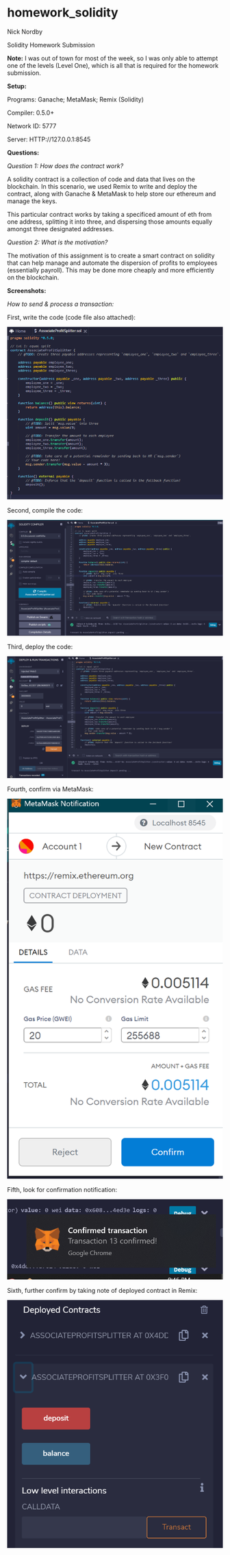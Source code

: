 # homework_solidity

Nick Nordby

Solidity Homework Submission

**Note:** I was out of town for most of the week, so I was only able to attempt one of the levels (Level One), which is all that is required for the homework submission.

**Setup:**

Programs: Ganache; MetaMask; Remix (Solidity)

Compiler: 0.5.0+

Network ID: 5777

Server: HTTP://127.0.0.1:8545

**Questions:**

*Question 1: How does the contract work?*

A solidity contract is a collection of code and data that lives on the blockchain. In this scenario, we used Remix to write and deploy the contract, along with Ganache & MetaMask to help store our ethereum and manage the keys.

This particular contract works by taking a specificed amount of eth from one address, splitting it into three, and dispersing those amounts equally amongst three designated addresses.

*Question 2: What is the motivation?*

The motivation of this assignment is to create a smart contract on solidity that can help manage and automate the dispersion of profits to employees (essentially payroll). This may be done more cheaply and more efficiently on the blockchain.

**Screenshots:**

*How to send & process a transaction:*

First, write the code (code file also attached):

![](images/Code_Final.PNG)

Second, compile the code:

![](images/Compiled_Final.PNG)

Third, deploy the code:

![](images/Deploy_Setup_Final.PNG)

Fourth, confirm via MetaMask:

![](images/MetaMast_Notification_Final.PNG)

Fifth, look for confirmation notification:

![](images/Confirmed_Transaction_Final.PNG)

Sixth, further confirm by taking note of deployed contract in Remix:

![](images/Deposit_Final.PNG)
